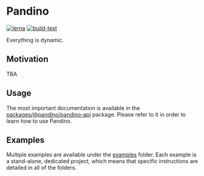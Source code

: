 # Pandino

[![lerna](https://img.shields.io/badge/maintained%20with-lerna-cc00ff.svg)](https://lerna.js.org/)
[![build-test](https://github.com/BlackBeltTechnology/pandino/actions/workflows/build-test.yml/badge.svg)](https://github.com/BlackBeltTechnology/pandino/actions/workflows/build-test.yml)

Everything is dynamic.

## Motivation

TBA

## Usage

The most important documentation is available in the [packages/@pandino/pandino-api](./packages/@pandino/pandino-api)
package. Please refer to it in order to learn how to use Pandino.

## Examples

Multiple examples are available under the [examples](./examples) folder. Each example is a stand-alone, dedicated
project, which means that specific instructions are detailed in all of the folders.
